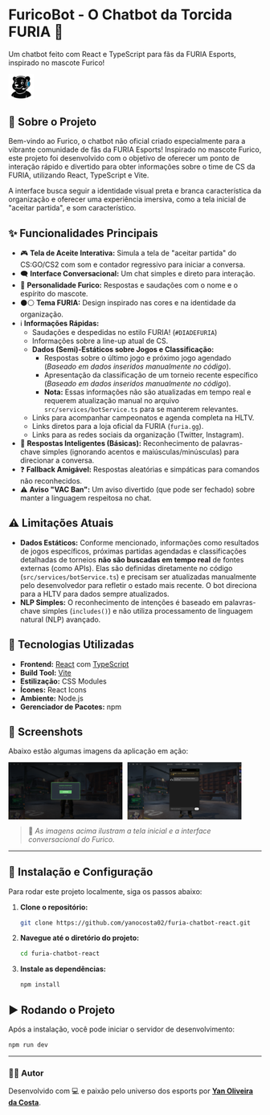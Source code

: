 # FuricoBot - O Chatbot da Torcida FURIA 🐾

Um chatbot feito com React e TypeScript para fãs da FURIA Esports, inspirado no mascote Furico!

<img src="public/furicoreadme.png" alt="Screenshot do Furico em ação" width="10%" />

## 📖 Sobre o Projeto

Bem-vindo ao Furico, o chatbot não oficial criado especialmente para a vibrante comunidade de fãs da FURIA Esports! Inspirado no mascote Furico, este projeto foi desenvolvido com o objetivo de oferecer um ponto de interação rápido e divertido para obter informações sobre o time de CS da FURIA, utilizando React, TypeScript e Vite.

A interface busca seguir a identidade visual preta e branca característica da organização e oferecer uma experiência imersiva, como a tela inicial de "aceitar partida", e som característico.

## ✨ Funcionalidades Principais

- 🎮 **Tela de Aceite Interativa:** Simula a tela de "aceitar partida" do CS:GO/CS2 com som e contador regressivo para iniciar a conversa.
- 🗨️ **Interface Conversacional:** Um chat simples e direto para interação.
- 🐾 **Personalidade Furico:** Respostas e saudações com o nome e o espírito do mascote.
- ⚫⚪ **Tema FURIA:** Design inspirado nas cores e na identidade da organização.
- ℹ️ **Informações Rápidas:**
  - Saudações e despedidas no estilo FURIA! (`#DIADEFURIA`)
  - Informações sobre a line-up atual de CS.
  - **Dados (Semi)-Estáticos sobre Jogos e Classificação:**
    - Respostas sobre o último jogo e próximo jogo agendado (_Baseado em dados inseridos manualmente no código_).
    - Apresentação da classificação de um torneio recente específico (_Baseado em dados inseridos manualmente no código_).
    - **Nota:** Essas informações não são atualizadas em tempo real e requerem atualização manual no arquivo `src/services/botService.ts` para se manterem relevantes.
  - Links para acompanhar campeonatos e agenda completa na HLTV.
  - Links diretos para a loja oficial da FURIA (`furia.gg`).
  - Links para as redes sociais da organização (Twitter, Instagram).
- 🤔 **Respostas Inteligentes (Básicas):** Reconhecimento de palavras-chave simples (ignorando acentos e maiúsculas/minúsculas) para direcionar a conversa.
- ❓ **Fallback Amigável:** Respostas aleatórias e simpáticas para comandos não reconhecidos.
- ⚠️ **Aviso "VAC Ban":** Um aviso divertido (que pode ser fechado) sobre manter a linguagem respeitosa no chat.

## ⚠️ Limitações Atuais

- **Dados Estáticos:** Conforme mencionado, informações como resultados de jogos específicos, próximas partidas agendadas e classificações detalhadas de torneios **não são buscadas em tempo real** de fontes externas (como APIs). Elas são definidas diretamente no código (`src/services/botService.ts`) e precisam ser atualizadas manualmente pelo desenvolvedor para refletir o estado mais recente. O bot direciona para a HLTV para dados sempre atualizados.
- **NLP Simples:** O reconhecimento de intenções é baseado em palavras-chave simples (`includes()`) e não utiliza processamento de linguagem natural (NLP) avançado.

## 🚀 Tecnologias Utilizadas

- **Frontend:** [React](https://reactjs.org/) com [TypeScript](https://www.typescriptlang.org/)
- **Build Tool:** [Vite](https://vitejs.dev/)
- **Estilização:** CSS Modules
- **Ícones:** React Icons
- **Ambiente:** Node.js
- **Gerenciador de Pacotes:** npm

## 📸 Screenshots

Abaixo estão algumas imagens da aplicação em ação:

<div style="display: flex; gap: 10px; flex-wrap: wrap;">
  <img src="public/capturatelainicial.png" alt="Tela de Aceite" width="45%" />
  <img src="public/capturabot.png" alt="Interface do Chat" width="45%" />
</div>

> 📌 _As imagens acima ilustram a tela inicial e a interface conversacional do Furico._

---

## 🔧 Instalação e Configuração

Para rodar este projeto localmente, siga os passos abaixo:

1.  **Clone o repositório:**

    ```bash
    git clone https://github.com/yanocosta02/furia-chatbot-react.git
    ```

2.  **Navegue até o diretório do projeto:**

    ```bash
    cd furia-chatbot-react
    ```

3.  **Instale as dependências:**
    ```bash
    npm install
    ```

## ▶️ Rodando o Projeto

Após a instalação, você pode iniciar o servidor de desenvolvimento:

```bash
npm run dev
```

---

### 🙋‍♂️ Autor

Desenvolvido com 💻 e paixão pelo universo dos esports por [**Yan Oliveira da Costa**](https://github.com/yanocosta02).
